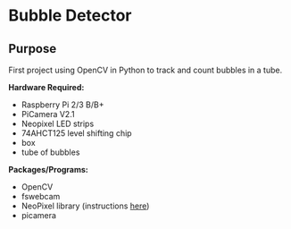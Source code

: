 # **Bubble Detector** 
## Purpose
First project using OpenCV in Python to track and count bubbles in a tube. 

**Hardware Required:**
* Raspberry Pi 2/3 B/B+
* PiCamera V2.1
* Neopixel LED strips
* 74AHCT125 level shifting chip
* box
* tube of bubbles

**Packages/Programs:**
* OpenCV
* fswebcam
* NeoPixel library (instructions [here](https://www.raspberrypi.org/magpi/neopixels-python/))
* picamera
